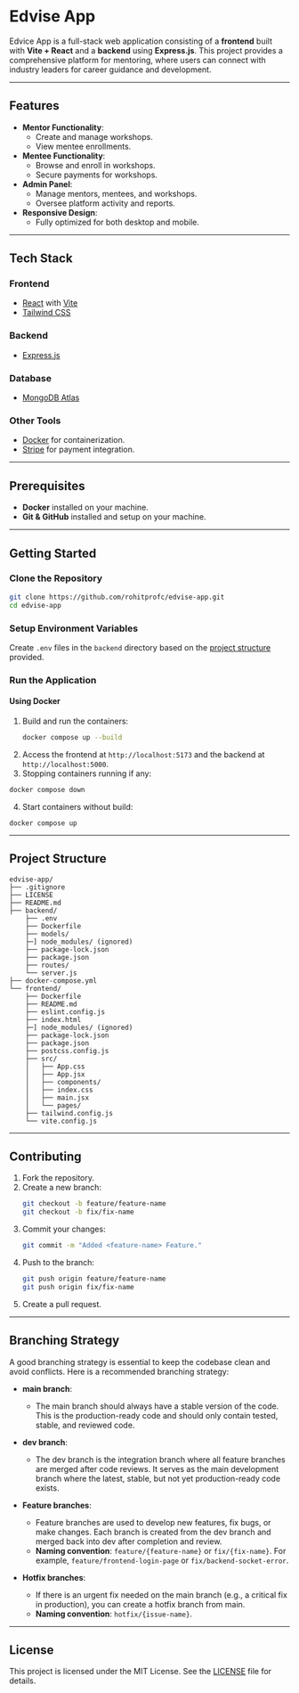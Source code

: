# Edvise App

Edvice App is a full-stack web application consisting of a **frontend** built with **Vite + React** and a **backend** using **Express.js**. This project provides a comprehensive platform for mentoring, where users can connect with industry leaders for career guidance and development.

---

## Features

- **Mentor Functionality**:
  - Create and manage workshops.
  - View mentee enrollments.
- **Mentee Functionality**:
  - Browse and enroll in workshops.
  - Secure payments for workshops.
- **Admin Panel**:
  - Manage mentors, mentees, and workshops.
  - Oversee platform activity and reports.
- **Responsive Design**:
  - Fully optimized for both desktop and mobile.

---

## Tech Stack

### **Frontend**
- [React](https://reactjs.org/) with [Vite](https://vitejs.dev/)
- [Tailwind CSS](https://tailwindcss.com/)

### **Backend**
- [Express.js](https://expressjs.com/)

### **Database**
- [MongoDB Atlas](https://www.mongodb.com/cloud/atlas)

### **Other Tools**
- [Docker](https://www.docker.com/) for containerization.
- [Stripe](https://stripe.com/) for payment integration.

---

## Prerequisites

- **Docker** installed on your machine.
- **Git & GitHub** installed and setup on your machine.

---

## Getting Started

### Clone the Repository
```bash
git clone https://github.com/rohitprofc/edvise-app.git
cd edvise-app
```

### Setup Environment Variables

Create `.env` files in the `backend` directory based on the [project structure](#project-structure) provided.

### Run the Application

#### Using Docker
1. Build and run the containers:
   ```bash
   docker compose up --build
   ```
2. Access the frontend at `http://localhost:5173` and the backend at `http://localhost:5000`.
3. Stopping containers running if any:
  ```bash
  docker compose down
  ```
4. Start containers without build:
  ```build
  docker compose up
  ```

---

## Project Structure

```plaintext
edvise-app/
├── .gitignore
├── LICENSE
├── README.md
├── backend/
    ├── .env
    ├── Dockerfile
    ├── models/
    ├─] node_modules/ (ignored)
    ├── package-lock.json
    ├── package.json
    ├── routes/
    └── server.js
├── docker-compose.yml
└── frontend/
    ├── Dockerfile
    ├── README.md
    ├── eslint.config.js
    ├── index.html
    ├─] node_modules/ (ignored)
    ├── package-lock.json
    ├── package.json
    ├── postcss.config.js
    ├── src/
    │   ├── App.css
    │   ├── App.jsx
    │   ├── components/
    │   ├── index.css
    │   ├── main.jsx
    │   └── pages/
    ├── tailwind.config.js
    └── vite.config.js
```

---

## Contributing

1. Fork the repository.
2. Create a new branch:
   ```bash
   git checkout -b feature/feature-name
   git checkout -b fix/fix-name
   ```
3. Commit your changes:
   ```bash
   git commit -m "Added <feature-name> Feature."
   ```
4. Push to the branch:
   ```bash
   git push origin feature/feature-name
   git push origin fix/fix-name
   ```
5. Create a pull request.

---

## Branching Strategy

A good branching strategy is essential to keep the codebase clean and avoid conflicts. Here is a recommended branching strategy:

- **main branch**:
  - The main branch should always have a stable version of the code. This is the production-ready code and should only contain tested, stable, and reviewed code.

- **dev branch**:
  - The dev branch is the integration branch where all feature branches are merged after code reviews. It serves as the main development branch where the latest, stable, but not yet production-ready code exists.

- **Feature branches**:
  - Feature branches are used to develop new features, fix bugs, or make changes. Each branch is created from the dev branch and merged back into dev after completion and review.
  - **Naming convention**: `feature/{feature-name}` or `fix/{fix-name}`. For example, `feature/frontend-login-page` or `fix/backend-socket-error`.

- **Hotfix branches**:
  - If there is an urgent fix needed on the main branch (e.g., a critical fix in production), you can create a hotfix branch from main.
  - **Naming convention**: `hotfix/{issue-name}`.

---  

## License

This project is licensed under the MIT License. See the [LICENSE](LICENSE) file for details.

